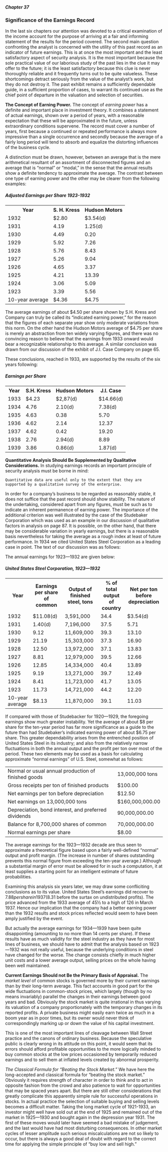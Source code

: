 ##### Chapter 37

### Significance of the Earnings Record

In the last six chapters our attention was devoted to a critical examination of the income account for the purpose of arriving at a fair and informing statement of the results for the period covered. The second main question confronting the analyst is concerned with the utility of this past record as an indicator of future earnings. This is at once the most important and the least satisfactory aspect of security analysis. It is the most important because the sole practical value of our laborious study of the past lies in the clue it may offer to the future; it is the least satisfactory because this clue is never thoroughly reliable and it frequently turns out to be quite valueless. These shortcomings detract seriously from the value of the analyst’s work, but they do not destroy it. The past exhibit remains a sufficiently dependable guide, in a sufficient proportion of cases, to warrant its continued use as the chief point of departure in the valuation and selection of securities.

**The Concept of Earning Power.** The concept of *earning power* has a definite and important place in investment theory. It combines a statement of actual earnings, shown over a period of years, with a reasonable expectation that these will be approximated in the future, unless extraordinary conditions supervene. The record must cover a number of years, first because a continued or repeated performance is always more impressive than a single occurrence and secondly because the average of a fairly long period will tend to absorb and equalize the distorting influences of the business cycle.

A distinction must be drawn, however, between an average that is the mere arithmetical resultant of an assortment of disconnected figures and an average that is “normal” or “modal,” in the sense that the annual results show a definite tendency to approximate the average. The contrast between one type of earning power and the other may be clearer from the following examples:

##### Adjusted Earnings per Share 1923-1932

<table>
  <tr>
    <th>Year</th>
    <th>S. H. Kress</th>
    <th>Hudson Motors</th>
  </tr>
  <tr>
    <td>1932</td>
    <td>$2.80</td>
    <td>$3.54(d)</td>
  </tr>
  <tr>
    <td>1931</td>
    <td>4.19</td>
    <td>1.25(d)</td>
  </tr>
  <tr>
    <td>1930</td>
    <td>4.49</td>
    <td>0.20</td>
  </tr>
  <tr>
    <td>1929</td>
    <td>5.92</td>
    <td>7.26</td>
  </tr>
  <tr>
    <td>1928</td>
    <td>5.76</td>
    <td>8.43</td>
  </tr>
  <tr>
    <td>1927</td>
    <td>5.26</td>
    <td>9.04</td>
  </tr>
  <tr>
    <td>1926</td>
    <td>4.65</td>
    <td>3.37</td>
  </tr>
  <tr>
    <td>1925</td>
    <td>4.21</td>
    <td>13.39</td>
  </tr>
  <tr>
    <td>1924</td>
    <td>3.06</td>
    <td>5.09</td>
  </tr>
  <tr>
    <td>1923</td>
    <td>3.39</td>
    <td>5.56</td>
  </tr>
  <tr>
    <td>10-year average</td>
    <td>$4.36</td>
    <td>$4.75</td>
  </tr>
</table>

The average earnings of about $4.50 per share shown by S.H. Kress and Company can truly be called its “indicated earning power,” for the reason that the figures of each separate year show only moderate variations from this norm. On the other hand the Hudson Motors average of $4.75 per share is merely an abstraction from ten widely varying figures, and there was no convincing reason to believe that the earnings from 1933 onward would bear a recognizable relationship to this average. A similar conclusion was drawn from our discussion of the exhibit of J.I. Case Company on page 65.

These conclusions, reached in 1933, are supported by the results of the six years following:

##### Earnings per Share

<table>
  <tr>
    <th>Year</th>
    <th>S.H. Kress</th>
    <th>Hudson Motors</th>
    <th>J.I. Case</th>
  </tr>
  <tr>
    <td>1933</td>
    <td>$4.23</td>
    <td>$2,87(d)</td>
    <td>$14.66(d)</td>
  </tr>
  <tr>
    <td>1934</td>
    <td>4.76</td>
    <td>2.10(d)</td>
    <td>7.38(d)</td>
  </tr>
  <tr>
    <td>1935</td>
    <td>4.63</td>
    <td>0.38</td>
    <td>5.70</td>
  </tr>
  <tr>
    <td>1936</td>
    <td>4.62</td>
    <td>2.14</td>
    <td>12.37</td>
  </tr>
  <tr>
    <td>1937</td>
    <td>4.62</td>
    <td>0.42</td>
    <td>19.20</td>
  </tr>
  <tr>
    <td>1938</td>
    <td>2.76</td>
    <td>2.94(d)</td>
    <td>8.89</td>
  </tr>
  <tr>
    <td>1939</td>
    <td>3.86</td>
    <td>0.86(d)</td>
    <td>1.87(d)</td>
  </tr>
</table>

**Quantitative Analysis Should Be Supplemented by Qualitative Considerations.** In studying earnings records an important principle of security analysis must be borne in mind:

```
Quantitative data are useful only to the extent that they are supported by a qualitative survey of the enterprise.
```

In order for a company’s business to be regarded as reasonably stable, it does not suffice that the past record should show stability. The nature of the undertaking, considered apart from any figures, must be such as to indicate an inherent permanence of earning power. The importance of the additional criterion was well illustrated by the case of the Studebaker Corporation which was used as an example in our discussion of qualitative factors in analysis on page 87. It is possible, on the other hand, that there may be considerable variation in yearly earnings, but there is a reasonable basis nevertheless for taking the average as a rough index at least of future performance. In 1934 we cited United States Steel Corporation as a leading case in point. The text of our discussion was as follows:

The annual earnings for 1923—1932 are given below:

##### United States Steel Corporation, 1923—1932

<table>
  <tr>
    <th>Year</th>
    <th>Earnings per share of common</th>
    <th>Output of finished steel, tons</th>
    <th>% of total output of country</th>
    <th>Net per ton before depreciation</th>
  </tr>
  <tr>
    <td>1932</td>
    <td>$11.08(d)</td>
    <td>3,591,000</td>
    <td>34.4</td>
    <td>$3.54(d)</td>
  </tr>
  <tr>
    <td>1931</td>
    <td>1.40(d)</td>
    <td>7,196,000</td>
    <td>37.5</td>
    <td>5.71</td>
  </tr>
  <tr>
    <td>1930</td>
    <td>9.12</td>
    <td>11,609,000</td>
    <td>39.3</td>
    <td>13.10</td>
  </tr>
  <tr>
    <td>1929</td>
    <td>21.19</td>
    <td>15,303,000</td>
    <td>37.3</td>
    <td>16.90</td>
  </tr>
  <tr>
    <td>1928</td>
    <td>12.50</td>
    <td>13,972,000</td>
    <td>37.1</td>
    <td>13.83</td>
  </tr>
  <tr>
    <td>1927</td>
    <td>8.81</td>
    <td>12,979,000</td>
    <td>39.5</td>
    <td>12.66</td>
  </tr>
  <tr>
    <td>1926</td>
    <td>12.85</td>
    <td>14,334,000</td>
    <td>40.4</td>
    <td>13.89</td>
  </tr>
  <tr>
    <td>1925</td>
    <td>9.19</td>
    <td>13,271,000</td>
    <td>39.7</td>
    <td>12.49</td>
  </tr>
  <tr>
    <td>1924</td>
    <td>8.41</td>
    <td>11,723,000</td>
    <td>41.7</td>
    <td>13.05</td>
  </tr>
  <tr>
    <td>1923</td>
    <td>11.73</td>
    <td>14,721,000</td>
    <td>44.2</td>
    <td>12.20</td>
  </tr>
  <tr>
    <td>10-year average</td>
    <td>$8.13</td>
    <td>11,870,000</td>
    <td>39.1</td>
    <td>11.03</td>
  </tr>
</table>

If compared with those of Studebacker for 1920—1929, the foregoing earnings show much greater instability. Yet the average of about $8 per share for the ten-year period has far more significance as a guide to the future than had Studebaker’s indicated earning power of about $6.75 per share. This greater dependability arises from the entrenched position of United States Steel in its industry; and also from the relatively narrow fluctuations in both the annual output and the profit per ton over most of the period. These two elements may be used as a basis for calculating approximate “normal earnings” of U.S. Steel, somewhat as follows:

<table>
  <tr>
    <td>Normal or usual annual production of finished goods</td>
    <td>13,000,000 tons</td>
  </tr>
  <tr>
    <td>Gross receipts per ton of finished products</td>
    <td>$100.00</td>
  </tr>
  <tr>
    <td>Net earnings per ton before depreciation</td>
    <td>$12.50</td>
  </tr>
  <tr>
    <td>Net earnings on 13,000,000 tons</td>
    <td>$160,000,000.00</td>
  </tr>
  <tr>
    <td>Depreciation, bond interest, and preferred dividends</td>
    <td>90,000,000.00</td>
  </tr>
  <tr>
    <td>Balance for 8,700,000 shares of common</td>
    <td>70,000,000.00</td>
  </tr>
  <tr>
    <td>Normal earnings per share</td>
    <td>$8.00</td>
  </tr>
</table>

The average earnings for the 1923—1932 decade are thus seen to approximate a theoretical figure based upon a fairly well-defined “normal” output and profit margin. (The increase in number of shares outstanding prevents this normal figure from exceeding the ten-year average.) Although a substantial margin of error must be allowed for in such a computation, it at least supplies a starting point for an intelligent estimate of future probabilities.

Examining this analysis six years later, we may draw some confliciting conclusions as to its value. United States Steel’s earnings did recover to $7.88 per share in 1937 ($8.31 before the surtax on undistributed profits). The price advanced from the 1933 average of 45½ to a high of 126 in March 1937. Hence our implication that the company had a better earning power than the 1932 results and stock prices reflected would seem to have been amply justified by the event.

But actually the average earnings for 1934—1939 have been quite disappointing (amounting to no more than 14 cents per share). If these results have as much validity for the steel industry as they have for most lines of business, we should have to admit that the analysis based on 1923—1932 was not really useful, because the underlying conditions in steel have changed for the worse. The change consists chiefly in much higher unit costs and a lower average output, selling prices on the whole having been well maintained.

**Current Earnings Should not Be the Primary Basis of Appraisal.** The *market level* of common stocks is governed more by their current earnings than by their long-term average. This fact accounts in good part for the wide fluctuations in common-stock prices, which largely (though by no means invariably) parallel the changes in their earnings between good years and bad. Obviously the stock market is quite irrational in thus varying its valuation of a company proportionately with the temporary changes in its reported profits. A private business might easily earn twice as much in a boom year as in poor times, but its owner would never think of correspondingly marking up or down the value of his capital investment.

This is one of the most important lines of cleavage between Wall Street practice and the canons of ordinary business. Because the speculative public is clearly wrong in its attitude on this point, it would seem that its errors should afford profitable opportunities to the more logically minded to buy common stocks at the low prices occasioned by temporarily reduced earnings and to sell them at inflated levels created by abnormal prosperity.

*The Classical Formula for “Beating the Stock Market.”* We have here the long-accepted and classical formula for “beating the stock market.” Obviously it requires strength of character in order to think and to act in opposite fashion from the crowd and also patience to wait for opportunities that may be spaced years apart. But there are still other considerations that greatly complicate this apparently simple rule for successful operations in stocks. In actual practice the selection of suitable buying and selling levels becomes a difficult matter. Taking the long market cycle of 1921-1933, an investor might well have sold out at the end of 1925 and remained out of the market in 1925—1930 and bought again in the depression year 1931. The first of these moves would later have seemed a bad mistake of judgement, and the last would have had most disturbing consequences. In other market cycles of lesser amplitude such serious miscalculations are not so likely to occur, but there is always a good deal of doubt with regard to the correct time for applying the simple principle of “buy low and sell high.”
